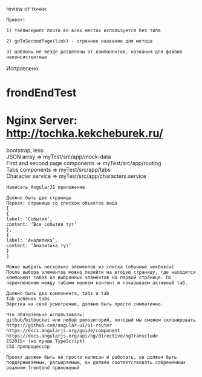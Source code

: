 review от точки: 
```
Привет!

1) тайпискрипт почти во всех местах используется без типа

2) goToSecondPage(link) - странное название для метода

3) шаблоны не везде разделены от компонентов, названия для файлов неконсистентные

```
Исправлено

# frondEndTest
# Nginx Server: http://tochka.kekcheburek.ru/

bootstrap, less  <br>
JSON array => myTest/src/app/mock-data  <br>
First and second page components => myTest/src/app/routing <br>
Tabs components => myTest/src/app/tabs <br>
Character service => myTest/src/app/characters.service <br>

```
Написать AngularJS приложение

Должно быть две страницы
Первая: страница со списком объектов вида
[
{
label: ‘События’, 
content: ‘Все события тут’
}, 
{
label: ‘Аналитика’, 
content: ‘Аналитика тут’
}
]

Можно выбрать несколько элементов из списка (обычные чекбоксы)
После выбора элементов можно перейти на вторую страницу, где находится компонент табов из выбранных элементов на первой странице. По переключению между табами меняем контент и показываем активный таб.

Должно быть два компонента, tabs и tab
Tab ребёнок tabs 
Вёрстка на своё усмотрение, должно быть просто симпатично.

Что обязательно использовать:
github/bitbucket или любой репозиторий, который мы сможем склонировать
https://github.com/angular-ui/ui-router
https://docs.angularjs.org/guide/component
https://docs.angularjs.org/api/ng/directive/ngTransclude
ES2015+ (но лучше TypeScript)
CSS препроцессор

Проект должен быть не просто написан и работать, он должен быть поддерживаемым, расширяемым, он должен соответствовать современным реалиям frontend приложений

```
